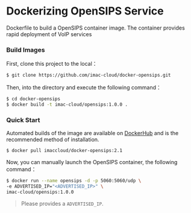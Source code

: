# Dockerizing OpenSIPS Service
Dockerfile to build a OpenSIPS container image. The container provides rapid deployment of VoIP services

### Build Images
First, clone this project to the local：
```sh
$ git clone https://github.com/imac-cloud/docker-opensips.git
```

Then, into the directory and execute the following command：
```sh
$ cd docker-opensips
$ docker build -t imac-cloud/opensips:1.0.0 .
```

### Quick Start
Automated builds of the image are available on [DockerHub](https://hub.docker.com/r/imaccloud/docker-opensips/) and is the recommended method of installation.
```sh
$ docker pull imaccloud/docker-opensips:2.1
```

Now, you can manually launch the OpenSIPS container, the following command：
```sh
$ docker run --name opensips -d -p 5060:5060/udp \
-e ADVERTISED_IP="<ADVERTISED_IP>" \
imac-cloud/opensips:1.0.0
```
> Please provides a ```ADVERTISED_IP```.
